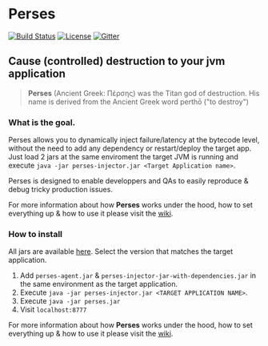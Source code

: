 # Perses
[![Build Status](https://travis-ci.org/nicolasmanic/perses.svg?branch=master)](https://travis-ci.org/nicolasmanic/perses)
[![License](https://img.shields.io/pypi/l/ansicolortags.svg)](https://github.com/nicolasmanic/perses/blob/master/LICENSE)
[![Gitter](https://badges.gitter.im/perses-app/community.svg)](https://gitter.im/perses-app/community?utm_source=badge&utm_medium=badge&utm_campaign=pr-badge)

## Cause (controlled) destruction to your jvm application 

> **Perses** (Ancient Greek: Πέρσης) was the Titan god of destruction. His name is derived from the Ancient Greek word perthō ("to destroy")


### What is the goal.

Perses allows you to dynamically inject failure/latency at the bytecode level, without the need to add any dependency or restart/deploy the target app. Just load 2 jars at the same enviroment the target JVM is running and execute `java -jar perses-injector.jar <Target Application name>`. 

Perses is designed to enable developpers and QAs to easily reproduce & debug tricky production issues. 

For more information about how **Perses** works under the hood, how to set everything up & how to use it please visit 
the [wiki](https://github.com/nicolasmanic/perses/wiki).

### How to install

All jars are available [here](https://github.com/nicolasmanic/perses/releases). Select the version that matches the target
application.

1. Add `perses-agent.jar` & `perses-injector-jar-with-dependencies.jar` in the same environment as the target application.
2. Execute `java -jar perses-injector.jar <TARGET APPLICATION NAME>`.
3. Execute `java -jar perses.jar`
4. Visit `localhost:8777`


For more information about how **Perses** works under the hood, how to set everything up & how to use it please visit 
the [wiki](https://github.com/nicolasmanic/perses/wiki).
